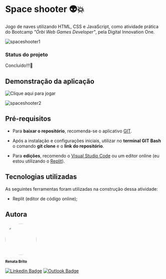 # Space shooter :alien::collision:

Jogo de naves utilizando HTML, CSS e JavaScript, como atividade prática do Bootcamp *"Órbi Web Games Developer"*, pela Digital Innovation One.

![spaceshooter1](https://user-images.githubusercontent.com/93830634/162816968-4e9449b4-7d75-4232-8cd5-943702dfc279.png)

### Status do projeto
Concluído!!!:milky_way:

## Demonstração da aplicação
![Clique aqui para jogar](https://renatabc.github.io/space-shooter/)

![spaceshooter2](https://user-images.githubusercontent.com/93830634/162817214-f330f8f1-b5c5-44a8-a4d1-5a9d761c14fc.png)

## Pré-requisitos

- Para **baixar o repositório**, recomenda-se o aplicativo [GIT](https://git-scm.com/downloads).

- Após a instalação e configurações iniciais, utilizar no **terminal GIT Bash** o comando **git clone** e o **link do repositório**.
- Para **edições**, recomendo o [Visual Studio Code](https://code.visualstudio.com/download) ou um editor online (eu estou utilizando o [Replit](http://replit.com)).

## Tecnologias utilizadas

As seguintes ferramentas foram utilizadas na construção dessa atividade:

- Replit (editor de código online);


## Autora

<img style="border-radius: 50%;" src="https://avatars.githubusercontent.com/u/93830634?s=400&u=6adaba5d61e8bc151b25462fb36582bb32a7e146&v=4" width="100px;" height="100px;" alt=""/>

<sub><b>Renata Brito</b></sub>

[![Linkedin Badge](https://img.shields.io/badge/-Renata-blue?style=flat-square&logo=Linkedin&logoColor=white&link=https://www.linkedin.com/in/renata-brito-601b83222/)](https://www.linkedin.com/in/renata-brito-601b83222/)
[![Outlook Badge](https://img.shields.io/badge/-renatabc12@outlook.com-c14438?style=flat-square&logo=Outlook&logoColor=white&link=mailto:renatabc12@outlook.com)](mailto:renatabc12@outlook.com)
